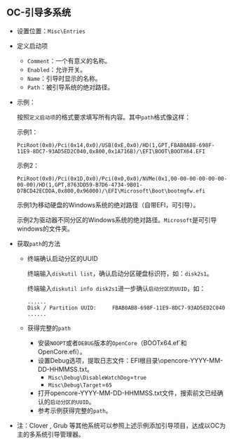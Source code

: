 ## OC-引导多系统

- 设置位置：`Misc\Entries`

- 定义启动项

  - `Comment`：一个有意义的名称。
  - `Enabled`：允许开关。
  - `Name`：引导时显示的名称。
  - `Path`：被引导系统的绝对路径。

- 示例：

  按照`定义启动项`的格式要求填写所有内容。其中`path`格式像这样：

  示例1：

  ```
  PciRoot(0x0)/Pci(0x14,0x0)/USB(0xE,0x0)/HD(1,GPT,FBAB0AB8-698F-11E9-8DC7-93AD5ED2C040,0x800,0x1A716B)/\EFI\BOOT\BOOTX64.EFI
  ```

  示例2：

  ```
  PciRoot(0x0)/Pci(0x1D,0x0)/Pci(0x0,0x0)/NVMe(0x1,00-00-00-00-00-00-00-00)/HD(1,GPT,8763DD59-B7D6-4734-9B01-D7BCD42ECDDA,0x800,0x96000)/\EFI\Microsoft\Boot\bootmgfw.efi
  ```

  示例1为移动硬盘的Windows系统的绝对路径（自带EFI，可引导）。

  示例2为驱动器不同分区的Windows系统的绝对路径。`Microsoft`是可引导windows的文件夹。

- 获取`path`的方法

  - 终端确认启动分区的UUID

    终端输入`diskutil list`，确认启动分区硬盘标识符，如：`disk2s1`。

    终端输入`diskutil info disk2s1`进一步确认`启动分区的UUID`，如：

    ```
    ......
    Disk / Partition UUID:     FBAB0AB8-698F-11E9-8DC7-93AD5ED2C040
    ......
    ```

  - 获得完整的`path`

    - 安装`NOOPT`或者`DEBUG`版本的`OpenCore`（BOOTx64.ef`和OpenCore.efi）。
    - 设置Debug选项，提取日志文件：EFI根目录\opencore-YYYY-MM-DD-HHMMSS.txt。
      - `Misc\Debug\DisableWatchDog`=`true`
      - `Misc\Debug\Target`=`65`
    - 打开opencore-YYYY-MM-DD-HHMMSS.txt文件，搜索前文已经确认的`启动分区的UUID`。
    - 参考示例获得完整的`path`。

- 注：Clover , Grub 等其他系统可以参照上述示例添加引导项目，达成以OC为主的多系统引导管理器。


